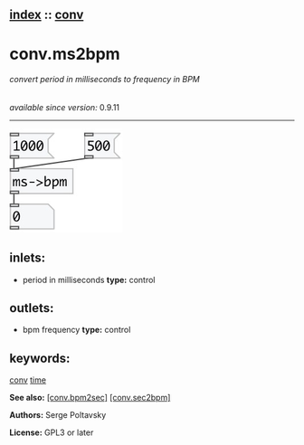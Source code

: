 [index](index.html) :: [conv](category_conv.html)
---

# conv.ms2bpm

###### convert period in milliseconds to frequency in BPM

*available since version:* 0.9.11

---




[![example](../examples/img/conv.ms2bpm.jpg)](../examples/pd/conv.ms2bpm.pd)









## inlets:

* period in milliseconds 
__type:__ control<br>



## outlets:

* bpm frequency
__type:__ control<br>



## keywords:

[conv](keywords/conv.html)
[time](keywords/time.html)



**See also:**
[\[conv.bpm2sec\]](conv.bpm2sec.html)
[\[conv.sec2bpm\]](conv.sec2bpm.html)




**Authors:** Serge Poltavsky




**License:** GPL3 or later





